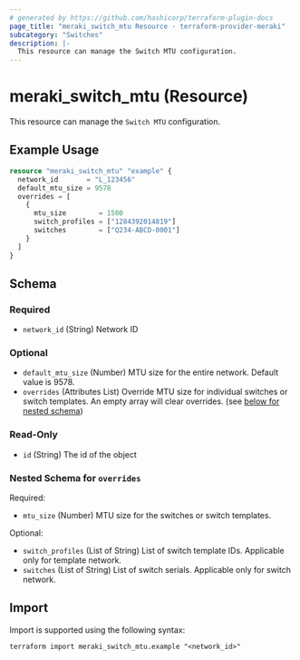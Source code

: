 ```yaml
---
# generated by https://github.com/hashicorp/terraform-plugin-docs
page_title: "meraki_switch_mtu Resource - terraform-provider-meraki"
subcategory: "Switches"
description: |-
  This resource can manage the Switch MTU configuration.
---
```


# meraki_switch_mtu (Resource)

This resource can manage the `Switch MTU` configuration.

## Example Usage

```terraform
resource "meraki_switch_mtu" "example" {
  network_id       = "L_123456"
  default_mtu_size = 9578
  overrides = [
    {
      mtu_size        = 1500
      switch_profiles = ["1284392014819"]
      switches        = ["Q234-ABCD-0001"]
    }
  ]
}
```

<!-- schema generated by tfplugindocs -->
## Schema

### Required

- `network_id` (String) Network ID

### Optional

- `default_mtu_size` (Number) MTU size for the entire network. Default value is 9578.
- `overrides` (Attributes List) Override MTU size for individual switches or switch templates. An empty array will clear overrides. (see [below for nested schema](#nestedatt--overrides))

### Read-Only

- `id` (String) The id of the object

<a id="nestedatt--overrides"></a>
### Nested Schema for `overrides`

Required:

- `mtu_size` (Number) MTU size for the switches or switch templates.

Optional:

- `switch_profiles` (List of String) List of switch template IDs. Applicable only for template network.
- `switches` (List of String) List of switch serials. Applicable only for switch network.

## Import

Import is supported using the following syntax:

```shell
terraform import meraki_switch_mtu.example "<network_id>"
```
